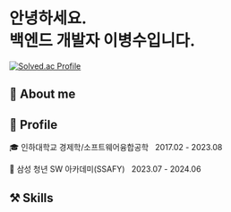 # 안녕하세요. <br> 백엔드 개발자 이병수입니다. <div style="text-align: right;">
  <a href="https://solved.ac/lbsoo1021/">
    <img src="http://mazassumnida.wtf/api/v2/generate_badge?boj=lbsoo1021" alt="Solved.ac Profile">
  </a>
</div>

 


## 💫 About me


## 🔎 Profile
🎓 인하대학교 경제학/소프트웨어융합공학 &nbsp; 2017.02 - 2023.08

📖 삼성 청년 SW 아카데미(SSAFY) &nbsp; 2023.07 - 2024.06

## ⚒️ Skills



<!--
**diarlee/diarlee** is a ✨ _special_ ✨ repository because its `README.md` (this file) appears on your GitHub profile.

Here are some ideas to get you started:

- 🔭 I’m currently working on ...
- 🌱 I’m currently learning ...
- 👯 I’m looking to collaborate on ...
- 🤔 I’m looking for help with ...
- 💬 Ask me about ...
- 📫 How to reach me: ...
- 😄 Pronouns: ...
- ⚡ Fun fact: ...
-->
